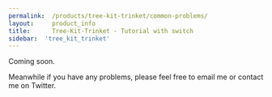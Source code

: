 ```yaml
---
permalink:	/products/tree-kit-trinket/common-problems/
layout:		product_info
title:		Tree-Kit-Trinket - Tutorial with switch
sidebar:  'tree_kit_trinket'
---
```

Coming soon.

Meanwhile if you have any problems, please feel free to email me or contact me on Twitter.